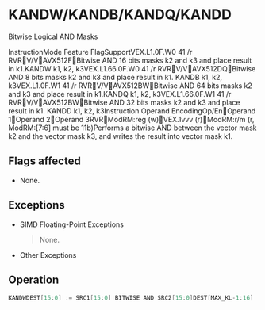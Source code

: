 # KANDW/KANDB/KANDQ/KANDD

Bitwise Logical AND Masks

InstructionMode Feature FlagSupportVEX.L1.0F.W0 41 /r RVRV/VAVX512FBitwise AND 16 bits masks k2 and k3 and place result in k1.KANDW k1, k2, k3VEX.L1.66.0F.W0 41 /r RVRV/VAVX512DQBitwise AND 8 bits masks k2 and k3 and place result in k1.
KANDB k1, k2, k3VEX.L1.0F.W1 41 /r RVRV/VAVX512BWBitwise AND 64 bits masks k2 and k3 and place result in k1.KANDQ k1, k2, k3VEX.L1.66.0F.W1 41 /r RVRV/VAVX512BWBitwise AND 32 bits masks k2 and k3 and place result in k1.
KANDD k1, k2, k3Instruction Operand EncodingOp/EnOperand 1Operand 2Operand 3RVRModRM:reg (w)VEX.1vvv (r)ModRM:r/m (r, ModRM:[7:6] must be 11b)Performs a bitwise AND between the vector mask k2 and the vector mask k3, and writes the result into vector mask k1.

## Flags affected

- None.

## Exceptions

- SIMD Floating-Point Exceptions
  > None.
- Other Exceptions

## Operation

```C
KANDWDEST[15:0] := SRC1[15:0] BITWISE AND SRC2[15:0]DEST[MAX_KL-1:16] := 0KANDBDEST[7:0] := SRC1[7:0] BITWISE AND SRC2[7:0]DEST[MAX_KL-1:8] := 0KANDQDEST[63:0] := SRC1[63:0] BITWISE AND SRC2[63:0]DEST[MAX_KL-1:64] := 0KANDDDEST[31:0] := SRC1[31:0] BITWISE AND SRC2[31:0]DEST[MAX_KL-1:32] := 0Intel C/C++ Compiler Intrinsic EquivalentKANDW __mmask16 _mm512_kand(__mmask16 a, __mmask16 b);
```
